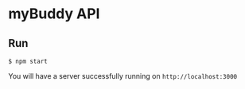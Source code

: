 # myBuddy API

## Run

```
$ npm start
```

You will have a server successfully running on `http://localhost:3000`